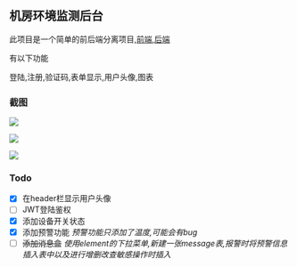 ## 机房环境监测后台

此项目是一个简单的前后端分离项目,[前端](https://github.com/yujianyasuo/server_room_vue),[后端](https://github.com/yujianyasuo/server_room)

有以下功能

登陆,注册,验证码,表单显示,用户头像,图表

### 截图

![](https://raw.githubusercontent.com/yujianyasuo/server_room_vue/master/src/screenshots/img.png)

![](https://raw.githubusercontent.com/yujianyasuo/server_room_vue/master/src/screenshots/img_1.png)

![](https://raw.githubusercontent.com/yujianyasuo/server_room_vue/master/src/screenshots/img_2.png)

### Todo

- [x] 在header栏显示用户头像
- [ ] JWT登陆鉴权
- [x] 添加设备开关状态
- [x] 添加预警功能
*预警功能只添加了温度,可能会有bug*
- [ ] ~~添加消息盒~~
*使用element的下拉菜单,新建一张message表,报警时将预警信息插入表中以及进行增删改查敏感操作时插入*
